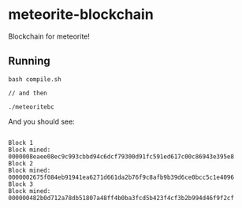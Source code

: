 # meteorite-blockchain

Blockchain for meteorite!

## Running

```
bash compile.sh

// and then

./meteoritebc
```

And you should see:

```

Block 1
Block mined: 0000008eaee08ec9c993cbbd94c6dcf79300d91fc591ed617c00c86943e395e8
Block 2
Block mined: 0000002675f084eb91941ea6271d661da2b76f9c8afb9b39d6ce0bcc5c1e4096
Block 3
Block mined: 000000482b0d712a78db51807a48ff4b0ba3fcd5b423f4cf3b2b994d46f9f2cf

```